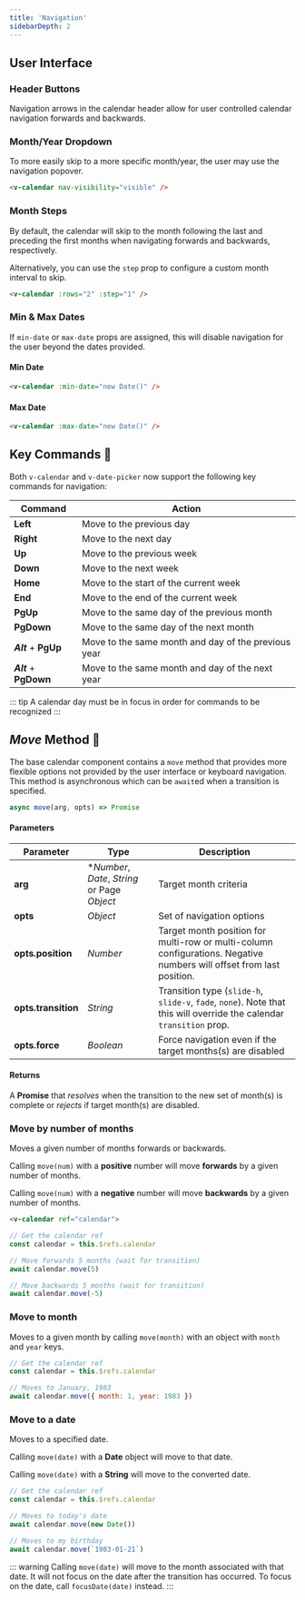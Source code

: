 ```yaml
---
title: 'Navigation'
sidebarDepth: 2
---
```


## User Interface

### Header Buttons

Navigation arrows in the calendar header allow for user controlled calendar navigation forwards and backwards.

<div class="example">
  <v-calendar />
</div>

### Month/Year Dropdown

To more easily skip to a more specific month/year, the user may use the navigation popover.

<div class="example">
  <v-calendar nav-visibility="visible" />
</div>

```html
<v-calendar nav-visibility="visible" />
```

### Month Steps

By default, the calendar will skip to the month following the last and preceding the first months when navigating forwards and backwards, respectively.

<div class="example">
  <v-calendar :rows="2" />
</div>

Alternatively, you can use the `step` prop to configure a custom month interval to skip.

<div class="example">
  <v-calendar :rows="2" :step="1" />
</div>

```html
<v-calendar :rows="2" :step="1" />
```

### Min & Max Dates

If `min-date` or `max-date` props are assigned, this will disable navigation for the user beyond the dates provided.

#### Min Date

<div class="example">
  <v-calendar :min-date="new Date()" />
</div>

```html
<v-calendar :min-date="new Date()" />
```

#### Max Date

<div class="example">
  <v-calendar :max-date="new Date()" />
</div>

```html
<v-calendar :max-date="new Date()" />
```

## Key Commands :tada:

Both `v-calendar` and `v-date-picker` now support the following key commands for navigation:

| Command | Action |
| --- | --- |
| **Left** | Move to the previous day |
| **Right** | Move to the next day |
| **Up** | Move to the previous week |
| **Down** | Move to the next week |
| **Home** | Move to the start of the current week |
| **End** | Move to the end of the current week |
| **PgUp** | Move to the same day of the previous month |
| **PgDown** | Move to the same day of the next month |
| ***Alt*** + **PgUp** | Move to the same month and day of the previous year |
| ***Alt*** + **PgDown** | Move to the same month and day of the next year |

::: tip
A calendar day must be in focus in order for commands to be recognized
:::

## *Move* Method :tada:

The base calendar component contains a `move` method that provides more flexible options not provided by the user interface or keyboard navigation. This method is asynchronous which can be `await`ed when a transition is specified.

```js
async move(arg, opts) => Promise
```

#### Parameters

| Parameter | Type | Description |
| --- | --- | --- |
| **arg** | **Number*, *Date*, *String* or Page *Object* | Target month criteria |
| **opts** | *Object* | Set of navigation options |
| **opts.position** | *Number* | Target month position for multi-row or multi-column configurations. Negative numbers will offset from last position. |
| **opts.transition** | *String* | Transition type (`slide-h`, `slide-v`, `fade`, `none`). Note that this will override the calendar `transition` prop. |
| **opts.force** | *Boolean* | Force navigation even if the target months(s) are disabled |

#### Returns
  
A **Promise** that *resolves* when the transition to the new set of month(s) is complete or *rejects* if target month(s) are disabled.

### Move by number of months

Moves a given number of months forwards or backwards.

Calling `move(num)` with a **positive** number will move **forwards** by a given number of months.

Calling `move(num)` with a **negative** number will move **backwards** by a given number of months.

```html
<v-calendar ref="calendar">
```

```js
// Get the calendar ref
const calendar = this.$refs.calendar

// Move forwards 5 months (wait for transition)
await calendar.move(5)

// Move backwards 5 months (wait for transition)
await calendar.move(-5)
```

### Move to month

Moves to a given month by calling `move(month)` with an object with `month` and `year` keys.

```js
// Get the calendar ref
const calendar = this.$refs.calendar

// Moves to January, 1983
await calendar.move({ month: 1, year: 1983 })
```

### Move to a date

Moves to a specified date.

Calling `move(date)` with a **Date** object will move to that date.

Calling `move(date)` with a **String** will move to the converted date.

```js
// Get the calendar ref
const calendar = this.$refs.calendar

// Moves to today's date
await calendar.move(new Date())

// Moves to my birthday
await calendar.move(`1983-01-21`)
```

::: warning
Calling `move(date)` will move to the month associated with that date. It will not focus on the date after the transition has occurred. To focus on the date, call `focusDate(date)` instead.
:::

<guide-navigation-move />